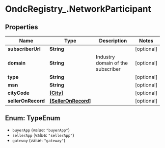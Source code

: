 # OndcRegistry_.NetworkParticipant

## Properties
Name | Type | Description | Notes
------------ | ------------- | ------------- | -------------
**subscriberUrl** | **String** |  | [optional] 
**domain** | **String** | Industry domain of the subscriber | [optional] 
**type** | **String** |  | [optional] 
**msn** | **String** |  | [optional] 
**cityCode** | [**[City]**](City.md) |  | [optional] 
**sellerOnRecord** | [**[SellerOnRecord]**](SellerOnRecord.md) |  | [optional] 

<a name="TypeEnum"></a>
## Enum: TypeEnum

* `buyerApp` (value: `"buyerApp"`)
* `sellerApp` (value: `"sellerApp"`)
* `gateway` (value: `"gateway"`)

